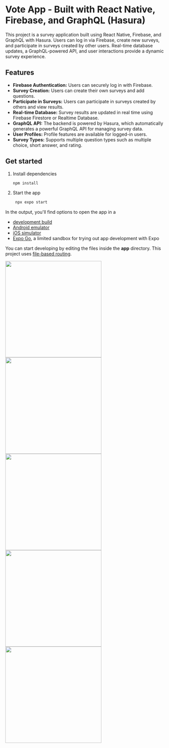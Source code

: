 # Vote App - Built with React Native, Firebase, and GraphQL (Hasura)

This project is a survey application built using React Native, Firebase, and GraphQL with Hasura. Users can log in via Firebase, create new surveys, and participate in surveys created by other users. Real-time database updates, a GraphQL-powered API, and user interactions provide a dynamic survey experience.

## Features

- **Firebase Authentication:** Users can securely log in with Firebase.
- **Survey Creation:** Users can create their own surveys and add questions.
- **Participate in Surveys:** Users can participate in surveys created by others and view results.
- **Real-time Database:** Survey results are updated in real time using Firebase Firestore or Realtime Database.
- **GraphQL API:** The backend is powered by Hasura, which automatically generates a powerful GraphQL API for managing survey data.
- **User Profiles:** Profile features are available for logged-in users.
- **Survey Types:** Supports multiple question types such as multiple choice, short answer, and rating.


## Get started

1. Install dependencies

   ```bash
   npm install
   ```

2. Start the app

   ```bash
    npx expo start
   ```

In the output, you'll find options to open the app in a

- [development build](https://docs.expo.dev/develop/development-builds/introduction/)
- [Android emulator](https://docs.expo.dev/workflow/android-studio-emulator/)
- [iOS simulator](https://docs.expo.dev/workflow/ios-simulator/)
- [Expo Go](https://expo.dev/go), a limited sandbox for trying out app development with Expo

You can start developing by editing the files inside the **app** directory. This project uses [file-based routing](https://docs.expo.dev/router/introduction).


<img src="https://github.com/user-attachments/assets/1d09f790-996f-472e-bb78-b3c2e2db6a0e" width="300"  />
<img src="https://github.com/user-attachments/assets/1221ec78-08fd-4ae8-a99b-6227fc080524" width="300"  />
<img src="https://github.com/user-attachments/assets/dbe34577-caf5-4767-8b33-3e15cd611856" width="300"  />
<img src="https://github.com/user-attachments/assets/3d00620c-ca83-475c-95a3-23efb70d3ec4" width="300"  />
<img src="https://github.com/user-attachments/assets/74f1827a-06de-4195-9968-d0874bf86094" width="300"  />

<br/>
